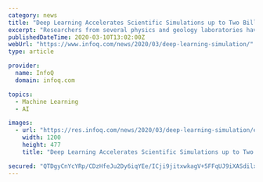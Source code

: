 ```yaml
---
category: news
title: "Deep Learning Accelerates Scientific Simulations up to Two Billion Times"
excerpt: "Researchers from several physics and geology laboratories have developed Deep Emulator Network SEarch (DENSE), a technique for using deep-learning to perform scientific simulations from various fields, from high-energy physics to climate science. Compared to previous simulators, the results from DENSE achieved speedups ranging from 10 million ..."
publishedDateTime: 2020-03-10T13:02:00Z
webUrl: "https://www.infoq.com/news/2020/03/deep-learning-simulation/"
type: article

provider:
  name: InfoQ
  domain: infoq.com

topics:
  - Machine Learning
  - AI

images:
  - url: "https://res.infoq.com/news/2020/03/deep-learning-simulation/en/headerimage/deep-learning-simulation-1583679280070.jpg"
    width: 1200
    height: 477
    title: "Deep Learning Accelerates Scientific Simulations up to Two Billion Times"

secured: "QTDgyCnYcYRp/CDzHfeJu2Dy6iqYEe/ICji9jitxwkagV+5FFqUJ9iXASdilxNrkLb3glbBOvsZAMaZP3fWWoBoOrp5sNxa5I9PKD7SqrUqK8ttmzL2BYxZJfWDeCMx5zCyWe+o4G1HOaRrSu3o7wAqy57XNcloubuegdxvRceLjfIWcWjWs/CSR49YZjF9zmOtyTBSjLnqOCZG5XyyFE8eYvr1UA9+8jKmEx1CHiOsO1VR3p3a+/o3ZFyHS84yPbB51FchTNr2m8YnOkeWzmmX+AHbH1wjE3K/RspvFXKOFzLbKcB/bhge/xK8DgfUS;mpRZfIb6WjG9qzIa77toNA=="
---
```


